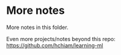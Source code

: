 # More notes

More notes in this folder.

Even more projects/notes beyond this repo: https://github.com/hchiam/learning-ml
